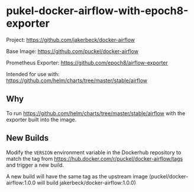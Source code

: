 # pukel-docker-airflow-with-epoch8-exporter
Project: https://github.com/jakerbeck/docker-airflow

Base Image: https://github.com/puckel/docker-airflow

Prometheus Exporter: https://github.com/epoch8/airflow-exporter

Intended for use with: https://github.com/helm/charts/tree/master/stable/airflow

## Why
To run https://github.com/helm/charts/tree/master/stable/airflow with the exporter built into the image.

## New Builds
Modify the `VERSION` environment variable in the Dockerhub repository to match the tag from https://hub.docker.com/r/puckel/docker-airflow/tags and trigger a new build.

A new build will have the same tag as the upstream image (puckel/docker-airflow:1.0.0 will build jakerbeck/docker-airflow:1.0.0)
